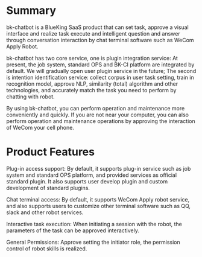  # Summary 
 bk-chatbot is a BlueKing SaaS product that can set task, approve a visual interface and realize task execute and intelligent question and answer through conversation interaction by chat terminal software such as WeCom Apply Robot. 

 bk-chatbot has two core service, one is plugin integration service: At present, the job system, standard OPS and BK-CI platform are integrated by default. We will gradually open user plugin service in the future; The second is intention identification service: collect corpus in user task setting, train in recognition model, approve NLP, similarity (total) algorithm and other technologies, and accurately match the task you need to perform by chatting with robot. 

 By using bk-chatbot, you can perform operation and maintenance more conveniently and quickly. If you are not near your computer, you can also perform operation and maintenance operations by approving the interaction of WeCom your cell phone. 

 # Product Features 
 Plug-in access support: By default, it supports plug-in service such as job system and standard OPS platform, and provided services as official standard plugin. It also supports user develop plugin and custom development of standard plugins. 

 Chat terminal access: By default, it supports WeCom Apply robot service, and also supports users to customize other terminal software such as QQ, slack and other robot services. 

 Interactive task execution: When initiating a session with the robot, the parameters of the task can be approved interactively. 

 General Permissions: Approve setting the initiator role, the permission control of robot skills is realized. 